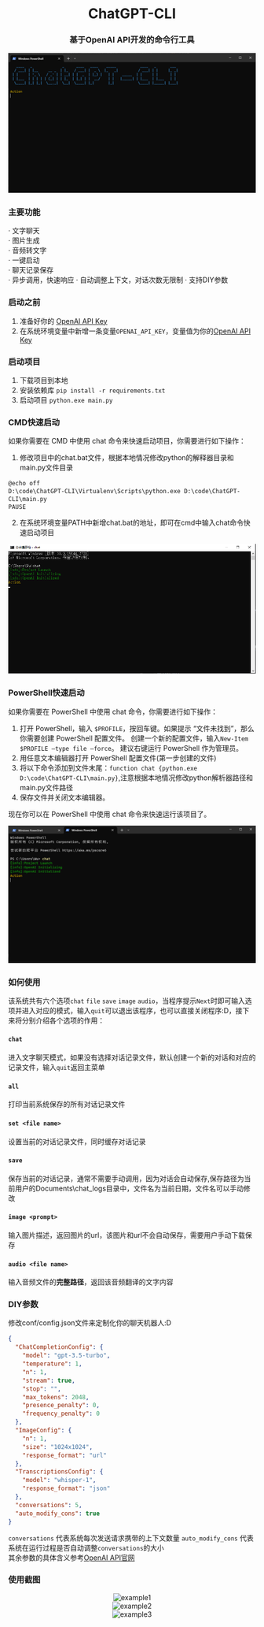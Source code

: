 <h1 style="text-align:center;">ChatGPT-CLI</h1>
<h3 style="text-align:center;">基于OpenAI API开发的命令行工具</h3>
<div style="text-align:center">
  <img src="./static/cover.png" alt="cover">
</div>


### 主要功能
· 文字聊天  
· 图片生成  
· 音频转文字  
· 一键启动  
· 聊天记录保存  
· 异步调用，快速响应
· 自动调整上下文，对话次数无限制
· 支持DIY参数

### 启动之前
1. 准备好你的 [OpenAI API Key](https://platform.openai.com/account/api-keys)
2. 在系统环境变量中新增一条变量```OPENAI_API_KEY```，变量值为你的[OpenAI API Key](https://platform.openai.com/account/api-keys)

### 启动项目
1. 下载项目到本地  
2. 安装依赖库 ```pip install -r requirements.txt```
3. 启动项目 ```python.exe main.py```

### CMD快速启动  
如果你需要在 CMD 中使用 chat 命令来快速启动项目，你需要进行如下操作：

1. 修改项目中的chat.bat文件，根据本地情况修改python的解释器目录和main.py文件目录
```angular2html
@echo off
D:\code\ChatGPT-CLI\Virtualenv\Scripts\python.exe D:\code\ChatGPT-CLI\main.py
PAUSE
```
2. 在系统环境变量PATH中新增chat.bat的地址，即可在cmd中输入chat命令快速启动项目 
<div style="text-align:center">
  <img src="./static/cmd_run.png" alt="cmd_run">
</div>

### PowerShell快速启动  
如果你需要在 PowerShell 中使用 chat 命令，你需要进行如下操作：

1. 打开 PowerShell，输入 ```$PROFILE```，按回车键。如果提示 “文件未找到”，那么你需要创建 PowerShell 配置文件。 创建一个新的配置文件，输入```New-Item $PROFILE –type file –force```。
建议右键运行 PowerShell 作为管理员。  
2. 用任意文本编辑器打开 PowerShell 配置文件(第一步创建的文件)
3. 将以下命令添加到文件末尾：```function chat {python.exe D:\code\ChatGPT-CLI\main.py}```,注意根据本地情况修改python解析器路径和main.py文件路径
4. 保存文件并关闭文本编辑器。

现在你可以在 PowerShell 中使用 chat 命令来快速运行该项目了。
<div style="text-align:center">
  <img src="./static/powershell_run.png" alt="powershell_run">
</div>

### 如何使用
该系统共有六个选项```chat``` ```file``` ```save``` ```image``` ```audio```，当程序提示```Next```时即可输入选项并进入对应的模式，输入```quit```可以退出该程序，也可以直接关闭程序:D，接下来将分别介绍各个选项的作用：  
#### ```chat```
进入文字聊天模式，如果没有选择对话记录文件，默认创建一个新的对话和对应的记录文件，输入```quit```返回主菜单
#### ```all```
打印当前系统保存的所有对话记录文件
#### ```set <file name>```
设置当前的对话记录文件，同时缓存对话记录
#### ```save```
保存当前的对话记录，通常不需要手动调用，因为对话会自动保存,保存路径为当前用户的Documents\chat_logs目录中，文件名为当前日期，文件名可以手动修改
#### ```image <prompt>```
输入图片描述，返回图片的url，该图片和url不会自动保存，需要用户手动下载保存
#### ```audio <file name>```
输入音频文件的**完整路径**，返回该音频翻译的文字内容

### DIY参数
修改conf/config.json文件来定制化你的聊天机器人:D
```json
{
  "ChatCompletionConfig": {
    "model": "gpt-3.5-turbo",
    "temperature": 1,
    "n": 1,
    "stream": true,
    "stop": "",
    "max_tokens": 2048,
    "presence_penalty": 0,
    "frequency_penalty": 0
  },
  "ImageConfig": {
    "n": 1,
    "size": "1024x1024",
    "response_format": "url"
  },
  "TranscriptionsConfig": {
    "model": "whisper-1",
    "response_format": "json"
  },
  "conversations": 5,
  "auto_modify_cons": true
}
```
```conversations``` 代表系统每次发送请求携带的上下文数量
```auto_modify_cons``` 代表系统在运行过程是否自动调整```conversations```的大小  
其余参数的具体含义参考[OpenAI API官网](https://platform.openai.com/docs/api-reference)

### 使用截图
<div style="text-align:center">
  <img src="./static/example1.png" alt="example1">
</div>
<div style="text-align:center">
  <img src="./static/example2.png" alt="example2">
</div>  
<div style="text-align:center">
  <img src="./static/example3.png" alt="example3">
</div>  